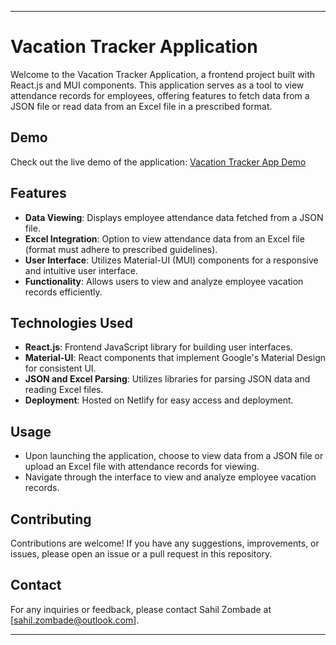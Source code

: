 
---

# Vacation Tracker Application

Welcome to the Vacation Tracker Application, a frontend project built with React.js and MUI components. This application serves as a tool to view attendance records for employees, offering features to fetch data from a JSON file or read data from an Excel file in a prescribed format.

## Demo

Check out the live demo of the application: [Vacation Tracker App Demo](https://vacation-tracker-app.netlify.app/)

## Features

- **Data Viewing**: Displays employee attendance data fetched from a JSON file.
- **Excel Integration**: Option to view attendance data from an Excel file (format must adhere to prescribed guidelines).
- **User Interface**: Utilizes Material-UI (MUI) components for a responsive and intuitive user interface.
- **Functionality**: Allows users to view and analyze employee vacation records efficiently.

## Technologies Used

- **React.js**: Frontend JavaScript library for building user interfaces.
- **Material-UI**: React components that implement Google's Material Design for consistent UI.
- **JSON and Excel Parsing**: Utilizes libraries for parsing JSON data and reading Excel files.
- **Deployment**: Hosted on Netlify for easy access and deployment.

## Usage

- Upon launching the application, choose to view data from a JSON file or upload an Excel file with attendance records for viewing.
- Navigate through the interface to view and analyze employee vacation records.

## Contributing

Contributions are welcome! If you have any suggestions, improvements, or issues, please open an issue or a pull request in this repository.


## Contact

For any inquiries or feedback, please contact Sahil Zombade at [sahil.zombade@outlook.com].

---


